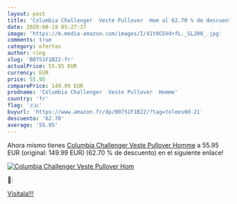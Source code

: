 ```yaml
---
layout: post
title: 'Columbia Challenger  Veste Pullover  Hom al 62.70 % de descuento'
date: 2020-08-19 05:27:17
image: 'https://m.media-amazon.com/images/I/41t0CGVd+fL._SL200_.jpg'
comments: true
category: ofertas
author: ring
slug: 'B0751F1B22-fr'
actualPrice: 55.95 EUR
currency: EUR
price: 55.95
comparePrice: 149.99 EUR
prodname: 'Columbia Challenger  Veste Pullover  Homme'
country: 'fr'
flag: '🇫🇷'
buyurl: 'https://www.amazon.fr/dp/B0751F1B22/?tag=tolees0d-21'
descuento: '62.70'
average: '55.95'
---
```


Ahora mismo tienes [Columbia Challenger  Veste Pullover  Homme](https://www.amazon.fr/dp/B0751F1B22/?tag=tolees0d-21) a 55.95 EUR (original: 149.99 EUR) (62.70 %  de descuento) en el siguiente enlace!

[![Columbia Challenger  Veste Pullover  Hom](https://m.media-amazon.com/images/I/41t0CGVd+fL._SL200_.jpg)](https://www.amazon.fr/dp/B0751F1B22/?tag=tolees0d-21)

🔎:


[Visítala!!!](https://www.amazon.fr/dp/B0751F1B22/?tag=tolees0d-21)
